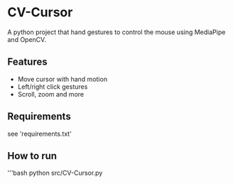 # CV-Cursor
A python project that hand gestures to control the mouse using MediaPipe and OpenCV.

## Features
- Move cursor with hand motion
- Left/right click gestures
- Scroll, zoom and more
## Requirements
see 'requirements.txt'

## How to run
'''bash
python src/CV-Cursor.py